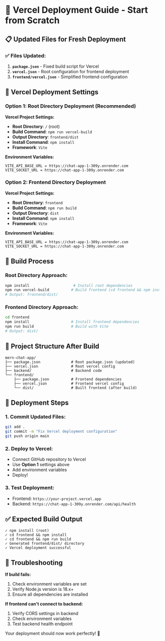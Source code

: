 # 🚀 Vercel Deployment Guide - Start from Scratch

## 📋 Updated Files for Fresh Deployment

### ✅ Files Updated:

1. **`package.json`** - Fixed build script for Vercel
2. **`vercel.json`** - Root configuration for frontend deployment
3. **`frontend/vercel.json`** - Simplified frontend configuration

## 🎯 Vercel Deployment Settings

### **Option 1: Root Directory Deployment (Recommended)**

**Vercel Project Settings:**

- **Root Directory**: `/` (root)
- **Build Command**: `npm run vercel-build`
- **Output Directory**: `frontend/dist`
- **Install Command**: `npm install`
- **Framework**: `Vite`

**Environment Variables:**

```
VITE_API_BASE_URL = https://chat-app-1-309y.onrender.com
VITE_SOCKET_URL = https://chat-app-1-309y.onrender.com
```

### **Option 2: Frontend Directory Deployment**

**Vercel Project Settings:**

- **Root Directory**: `frontend`
- **Build Command**: `npm run build`
- **Output Directory**: `dist`
- **Install Command**: `npm install`
- **Framework**: `Vite`

**Environment Variables:**

```
VITE_API_BASE_URL = https://chat-app-1-309y.onrender.com
VITE_SOCKET_URL = https://chat-app-1-309y.onrender.com
```

## 🔧 Build Process

### **Root Directory Approach:**

```bash
npm install                    # Install root dependencies
npm run vercel-build          # Build frontend (cd frontend && npm install && npm run build)
# Output: frontend/dist/
```

### **Frontend Directory Approach:**

```bash
cd frontend
npm install                   # Install frontend dependencies
npm run build                 # Build with Vite
# Output: dist/
```

## 📁 Project Structure After Build

```
mern-chat-app/
├── package.json              # Root package.json (updated)
├── vercel.json               # Root vercel config
├── backend/                  # Backend code
└── frontend/
    ├── package.json          # Frontend dependencies
    ├── vercel.json           # Frontend vercel config
    └── dist/                 # Built frontend (after build)
```

## 🚀 Deployment Steps

### **1. Commit Updated Files:**

```bash
git add .
git commit -m "Fix Vercel deployment configuration"
git push origin main
```

### **2. Deploy to Vercel:**

- Connect GitHub repository to Vercel
- Use **Option 1** settings above
- Add environment variables
- Deploy!

### **3. Test Deployment:**

- Frontend: `https://your-project.vercel.app`
- Backend: `https://chat-app-1-309y.onrender.com/api/health`

## ✅ Expected Build Output

```
✓ npm install (root)
✓ cd frontend && npm install
✓ cd frontend && npm run build
✓ Generated frontend/dist/ directory
✓ Vercel deployment successful
```

## 🔧 Troubleshooting

**If build fails:**

1. Check environment variables are set
2. Verify Node.js version is 18.x+
3. Ensure all dependencies are installed

**If frontend can't connect to backend:**

1. Verify CORS settings in backend
2. Check environment variables
3. Test backend health endpoint

Your deployment should now work perfectly! 🎊
